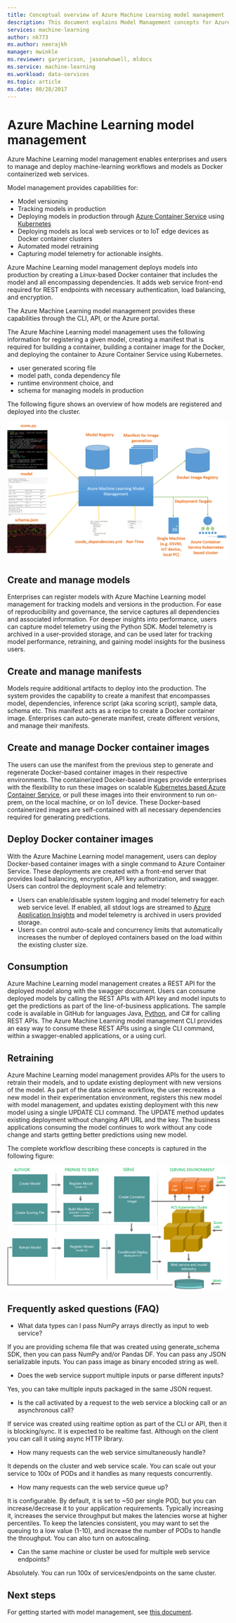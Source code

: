 ```yaml
---
title: Conceptual overview of Azure Machine Learning model management | Microsoft Docs
description: This document explains Model Management concepts for Azure Machine Learning.
services: machine-learning
author: nk773
ms.author: neerajkh
manager: mwinkle
ms.reviewer: garyericson, jasonwhowell, mldocs
ms.service: machine-learning
ms.workload: data-services
ms.topic: article
ms.date: 08/28/2017
---
```

# Azure Machine Learning model management 

Azure Machine Learning model management enables enterprises and users to manage and deploy machine-learning workflows and models as Docker containerized web services. 


Model management provides capabilities for:
- Model versioning
- Tracking models in production
- Deploying models in production through [Azure Container Service](https://azure.microsoft.com/services/container-service/) using [Kubernetes](https://docs.microsoft.com/azure/container-service/kubernetes/container-service-kubernetes-walkthrough)
- Deploying models as local web services or to IoT edge devices as Docker container clusters
- Automated model retraining
- Capturing model telemetry for actionable insights. 
 

Azure Machine Learning model management deploys models into production by creating a Linux-based Docker container that includes the model and all encompassing dependencies. It adds web service front-end required for REST endpoints with necessary authentication, load balancing, and encryption.  

The Azure Machine Learning model management provides these capabilities through the CLI, API, or the Azure portal. 

The Azure Machine Learning model management uses the following information for registering a given model, creating a manifest that is required for building a container, building a container image for the Docker, and deploying the container to Azure Container Service using Kubernetes.

 - user generated scoring file
 - model path, conda dependency file
 - runtime environment choice, and 
 - schema for managing models in production 
 
 The following figure shows an overview of how models are registered and deployed into the cluster. 

![](media/model-management-overview/modelmanagement.png)

## Create and manage models 
Enterprises can register models with Azure Machine Learning model management for tracking models and versions in the production.  For ease of reproducibility and governance, the service captures all dependencies and associated information. For deeper insights into performance, users can capture model telemetry using the Python SDK. Model telemetry is archived in a user-provided storage, and can be  used later for tracking model performance, retraining, and gaining model insights for the business users.

## Create and manage manifests 
Models require additional artifacts to deploy into the production. The system provides the capability to create a manifest that encompasses model, dependencies, inference script (aka scoring script), sample data, schema etc. This manifest acts as a recipe to create a Docker container image. Enterprises can auto-generate manifest, create different versions, and manage their manifests. 

## Create and manage Docker container images 
The users can use the manifest from the previous step to generate and regenerate Docker-based container images in their respective environments. The containerized Docker-based images provide enterprises with the flexibility to run these images on scalable [Kubernetes based Azure Container Service](https://docs.microsoft.com/azure/container-service/kubernetes/container-service-kubernetes-walkthrough), or pull these images into their environment to run on-prem, on the local machine, or on IoT device. These Docker-based containerized images are self-contained with all necessary dependencies required for generating predictions. 

## Deploy Docker container images 
With the Azure Machine Learning model management, users can deploy Docker-based container images with a single command to Azure Container Service. These deployments are created with a front-end server that provides load balancing, encryption, API key authorization, and swagger. Users can control the deployment scale and telemetry: 
- Users can enable/disable system logging and model telemetry for each web service level. If enabled, all stdout logs are streamed to [Azure Application Insights](https://azure.microsoft.com/services/application-insights/) and model telemetry is archived in users provided storage. 
- Users can control auto-scale and concurrency limits that automatically increases the number of deployed containers based on the load within the existing cluster size. 

## Consumption 
Azure Machine Learning model management creates a REST API for the deployed model along with the swagger document. Users can consume deployed models by calling the REST APIs with API key and model inputs to get the predictions as part of the line-of-business applications. The sample code is available in GitHub for languages Java, [Python](https://github.com/CortanaAnalyticsGallery-Int/digit-recognition-cnn-tf/blob/master/client.py), and C# for calling REST APIs. The Azure Machine Learning model management CLI provides an easy way to consume these REST APIs using a single CLI command, within a swagger-enabled applications, or a using curl. 

## Retraining 
Azure Machine Learning model management provides APIs for the users to retrain their models, and to update existing deployment with new versions of the model. As part of the data science workflow, the user recreates a new model in their experimentation environment, registers this new model with model management, and updates  existing deployment  with this new model using a single UPDATE CLI command. The UPDATE method updates existing deployment without changing API URL and the key. The business applications consuming the model continues to work without any code change and starts getting better predictions using new model.

The complete workflow describing these concepts is captured in the following figure:

![](media/model-management-overview/modelmanagementworkflow.png)

## Frequently asked questions (FAQ) 
- What data types can I pass NumPy arrays directly as input to web service?

If you are providing schema file that was created using generate_schema SDK, then you can pass NumPy and/or Pandas DF. You can pass any JSON serializable inputs. You can pass image as binary encoded string as well.

- Does the web service support multiple inputs or parse different inputs? 

Yes, you can take multiple inputs packaged in the same JSON request.

- Is the call activated by a  request to the web service a blocking call or an asynchronous call?

If service was created using realtime option as part of the CLI or API, then it is blocking/sync. It is expected to be realtime fast. Although on the client you can call it using async HTTP library.

- How many requests can the web service simultaneously handle?

It depends on the cluster and web service scale. You can scale out your service to 100x of PODs and it handles as many requests concurrently. 

- How many requests can the web service queue up?

It is configurable. By default, it is set to ~50 per single POD, but you can increase/decrease it to your application requirements. Typically increasing it, increases the service throughput but makes the latencies worse at higher percentiles. To keep the latencies consistent, you may want to set the queuing to a low value (1-10), and increase the number of PODs to handle the throughput. You can also turn on autoscaling. 

- Can the same machine or cluster be used for multiple web service endpoints?

Absolutely. You can run 100x of services/endpoints on the same cluster. 

## Next steps
For getting started with model management, see [this document](model-management-configuration.md).
